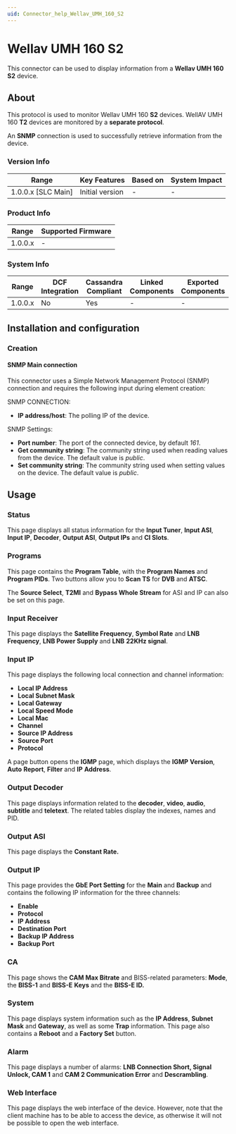 ```yaml
---
uid: Connector_help_Wellav_UMH_160_S2
---
```


# Wellav UMH 160 S2

This connector can be used to display information from a **Wellav UMH 160 S2** device.

## About

This protocol is used to monitor Wellav UMH 160 **S2** devices. WellAV UMH 160 **T2** devices are monitored by a **separate protocol**.

An **SNMP** connection is used to successfully retrieve information from the device.

### Version Info

| Range                | Key Features     | Based on     | System Impact     |
|----------------------|------------------|--------------|-------------------|
| 1.0.0.x [SLC Main]   | Initial version  | -            | -                 |

### Product Info

| Range     | Supported Firmware     |
|-----------|------------------------|
| 1.0.0.x   | -                      |

### System Info

| Range     | DCF Integration     | Cassandra Compliant     | Linked Components     | Exported Components     |
|-----------|---------------------|-------------------------|-----------------------|-------------------------|
| 1.0.0.x   | No                  | Yes                     | -                     | -                       |

## Installation and configuration

### Creation

#### SNMP Main connection

This connector uses a Simple Network Management Protocol (SNMP) connection and requires the following input during element creation:

SNMP CONNECTION:

- **IP address/host**: The polling IP of the device.

SNMP Settings:

- **Port number**: The port of the connected device, by default *161*.
- **Get community string**: The community string used when reading values from the device. The default value is *public*.
- **Set community string**: The community string used when setting values on the device. The default value is *public*.

## Usage

### Status

This page displays all status information for the **Input Tuner**, **Input ASI**, **Input IP**, **Decoder**, **Output ASI**, **Output IPs** and **CI Slots**.

### Programs

This page contains the **Program Table**, with the **Program Names** and **Program PIDs**. Two buttons allow you to **Scan TS** for **DVB** and **ATSC**.

The **Source Select**, **T2MI** and **Bypass Whole Stream** for ASI and IP can also be set on this page.

### Input Receiver

This page displays the **Satellite Frequency**, **Symbol Rate** and **LNB Frequency**, **LNB Power Supply** and **LNB** **22KHz signal**.

### Input IP

This page displays the following local connection and channel information:

- **Local IP Address**
- **Local Subnet Mask**
- **Local Gateway**
- **Local Speed Mode**
- **Local Mac**
- **Channel**
- **Source IP Address**
- **Source Port**
- **Protocol**

A page button opens the **IGMP** page, which displays the **IGMP** **Version**, **Auto** **Report**, **Filter** and **IP** **Address**.

### Output Decoder

This page displays information related to the **decoder**, **video**, **audio**, **subtitle** and **teletext**. The related tables display the indexes, names and PID.

### Output ASI

This page displays the **Constant Rate.**

### Output IP

This page provides the **GbE Port Setting** for the **Main** and **Backup** and contains the following IP information for the three channels:

- **Enable**
- **Protocol**
- **IP Address**
- **Destination Port**
- **Backup IP Address**
- **Backup Port**

### CA

This page shows the **CAM Max Bitrate** and BISS-related parameters: **Mode**, the **BISS-1** and **BISS-E** **Keys** and the **BISS-E ID.**

### System

This page displays system information such as the **IP Address**, **Subnet Mask** and **Gateway**, as well as some **Trap** information. This page also contains a **Reboot** and a **Factory Set** button.

### Alarm

This page displays a number of alarms: **LNB Connection Short, Signal Unlock, CAM 1** and **CAM 2 Communication Error** and **Descrambling**.

### Web Interface

This page displays the web interface of the device. However, note that the client machine has to be able to access the device, as otherwise it will not be possible to open the web interface.
